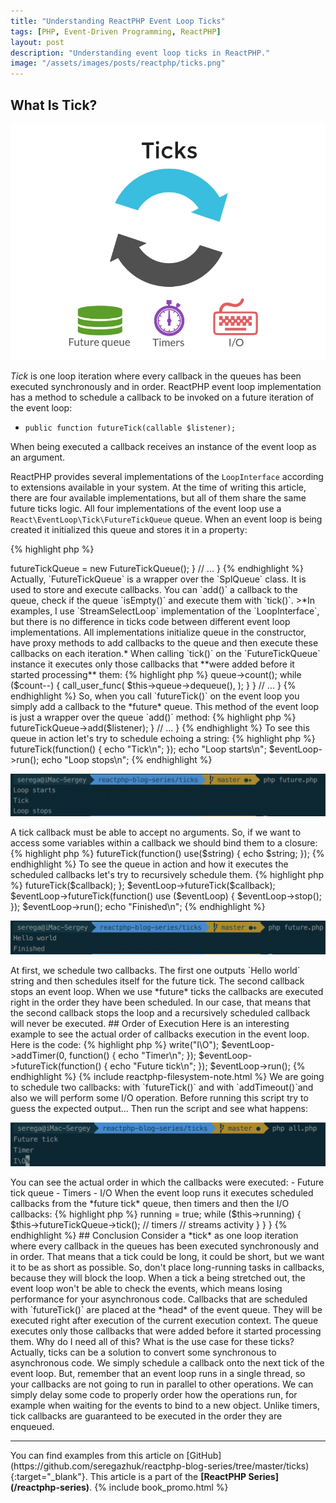 ```yaml
---
title: "Understanding ReactPHP Event Loop Ticks"
tags: [PHP, Event-Driven Programming, ReactPHP]
layout: post
description: "Understanding event loop ticks in ReactPHP."
image: "/assets/images/posts/reactphp/ticks.png"
---
```


## What Is Tick?

<p class="text-center image">
    <img src="/assets/images/posts/reactphp/ticks.png" alt="ticks" class="">
</p>

*Tick* is one loop iteration where every callback in the queues has been executed synchronously and in order. ReactPHP event loop implementation has a method to schedule a callback to be invoked on a future iteration of the event loop:

- `public function futureTick(callable $listener);`

When being executed a callback receives an instance of the event loop as an argument. 

ReactPHP provides several implementations of the `LoopInterface` according to extensions available in your system. At the time of writing this article, there are four available implementations, but all of them share the same future ticks logic. All four implementations of the event loop use a `React\EventLoop\Tick\FutureTickQueue` queue. When an event loop is being created it initialized this queue and stores it in a property:

{% highlight php %}
<?php

namespace React\EventLoop;

/**
 * A stream_select() based event-loop.
 */
class StreamSelectLoop implements LoopInterface
{

    private $futureTickQueue;

    // ...

    public function __construct()
    {
        $this->futureTickQueue = new FutureTickQueue();
    }

    // ...
}
{% endhighlight %}

Actually, `FutureTickQueue` is a wrapper over the `SplQueue` class. It is used to store and execute callbacks. You can `add()` a callback to the queue, check if the queue `isEmpty()` and execute them with `tick()`. 

>*In examples, I use `StreamSelectLoop` implementation of the `LoopInterface`, but there is no difference in ticks code between different event loop implementations. All implementations initialize queue in the constructor, have proxy methods to add callbacks to the queue and then execute these callbacks on each iteration.*

When calling `tick()` on the `FutureTickQueue` instance it executes only those callbacks that **were added before it started processing** them:

{% highlight php %}
<?php

namespace React\EventLoop\Tick;

class FutureTickQueue
{
    private $queue;

    // ...

    /**
     * Flush the callback queue.
     */
    public function tick()
    {
        // Only invoke as many callbacks as were on the queue when tick() was called.
        $count = $this->queue->count();

        while ($count--) {
            call_user_func(
                $this->queue->dequeue(),
            );
        }
    }

    // ...
}
{% endhighlight %}

So, when you call `futureTick()` on the event loop you simply add a callback to the *future* queue. This method of the event loop is just a wrapper over the queue `add()` method:

{% highlight php %}
<?php

namespace React\EventLoop;

/**
 * A stream_select() based event-loop.
 */
class StreamSelectLoop implements LoopInterface
{
    // ...


    public function futureTick(callable $listener)
    {
        $this->futureTickQueue->add($listener);
    }

    // ...  
}
{% endhighlight %}

To see this queue in action let's try to schedule echoing a string:

{% highlight php %}
<?php

$eventLoop = \React\EventLoop\Factory::create();

$eventLoop->futureTick(function() {
    echo "Tick\n";
});

echo "Loop starts\n";

$eventLoop->run();

echo "Loop stops\n";
{% endhighlight %}

<div class="row">
    <p class="col-sm-9 pull-left">
        <img src="/assets/images/posts/reactphp/ticks-future-simple.png" alt="ticks-future" class="">
    </p>
</div>

A tick callback must be able to accept no arguments. So, if we want to access some variables within a callback we should bind them to a closure:

{% highlight php %}
<?php

$string = "Tick!\n";

$eventLoop->futureTick(function() use($string) {
    echo $string;
});
{% endhighlight %}

To see the queue in action and how it executes the scheduled callbacks let's try to recursively schedule them.

{% highlight php %}
<?php

use React\EventLoop\LoopInterface;

$eventLoop = \React\EventLoop\Factory::create();

$callback = function () use ($eventLoop, &$callback) {
    echo "Hello world\n";
    $eventLoop->futureTick($callback);
};

$eventLoop->futureTick($callback);

$eventLoop->futureTick(function() use ($eventLoop) {
    $eventLoop->stop();
});

$eventLoop->run();

echo "Finished\n";
{% endhighlight %}

<div class="row">
    <p class="col-sm-9 pull-left">
        <img src="/assets/images/posts/reactphp/ticks-future.png" alt="ticks-future" class="">
    </p>
</div>

At first, we schedule two callbacks. The first one outputs `Hello world` string and then schedules itself for the future tick. The second callback stops an event loop. When we use *future* ticks the callbacks are executed right in the order they have been scheduled. In our case, that means that the second callback stops the loop and a recursively scheduled callback will never be executed.

## Order of Execution

Here is an interesting example to see the actual order of callbacks execution in the event loop. Here is the code: 

{% highlight php %}
<?php 

$eventLoop = \React\EventLoop\Factory::create();

$writable = new \React\Stream\WritableResourceStream(fopen('php://stdout', 'w'), $eventLoop);
$writable->write("I\O");

$eventLoop->addTimer(0, function() {
    echo "Timer\n";
});

$eventLoop->futureTick(function() {
    echo "Future tick\n";
});

$eventLoop->run();
{% endhighlight %}

{% include reactphp-filesystem-note.html %}

We are going to schedule two callbacks: with `futureTick()` and with `addTimeout()`and also we will perform some I/O operation. Before running this script try to guess the expected output...


Then run the script and see what happens:

<div class="row">
    <p class="col-sm-9 pull-left">
        <img src="/assets/images/posts/reactphp/event-loop-order.png" alt="event-loop-order" class="">
    </p>
</div>

You can see the actual order in which the callbacks were executed:

- Future tick queue
- Timers
- I/O

When the event loop runs it executes scheduled callbacks from the *future tick* queue, then timers and then the I/O callbacks:

{% highlight php %}
<?php

namespace React\EventLoop;

/**
 * A stream_select() based event-loop.
 */
class StreamSelectLoop implements LoopInterface
{
    // ...
    public function run()
    {
        $this->running = true;

        while ($this->running) {
            $this->futureTickQueue->tick();

            // timers 

            // streams activity
        }
    }
}
{% endhighlight %}

## Conclusion

Consider a *tick* as one loop iteration where every callback in the queues has been executed synchronously and in order. That means that a tick could be long, it could be short, but we want it to be as short as possible. So, don't place long-running tasks in callbacks, because they will block the loop. When a tick a being stretched out, the event loop won't be able to check the events, which means losing performance for your asynchronous code.

Callbacks that are scheduled with `futureTick()` are placed at the *head* of the event queue. They will be executed right after execution of the current execution context. The queue executes only those callbacks that were added before it started processing them.

Why do I need all of this? What is the use case for these ticks? Actually, ticks can be a solution to convert some synchronous to asynchronous code. We simply schedule a callback onto the next tick of the event loop. But, remember that an event loop runs in a single thread, so your callbacks are not going to run in parallel to other operations. We can simply delay some code to properly order how the operations run, for example when waiting for the events to bind to a new object. Unlike timers, tick callbacks are guaranteed to be executed in the order they are enqueued.

<hr>

You can find examples from this article on [GitHub](https://github.com/seregazhuk/reactphp-blog-series/tree/master/ticks){:target="_blank"}.

This article is a part of the <strong>[ReactPHP Series](/reactphp-series)</strong>.

{% include book_promo.html %}
